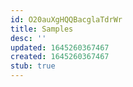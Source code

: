 ```yaml
---
id: O20auXgHQQBacglaTdrWr
title: Samples
desc: ''
updated: 1645260367467
created: 1645260367467
stub: true
---
```


